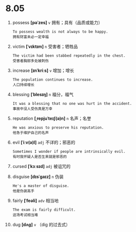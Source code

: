 # 8.05














1. possess **[pəˈzes]** `v` 拥有；具有（品质或能力）
    ```
    To possess wealth is not always to be happy.
    拥有财富未必一定幸福
    ```

2. victim **[ˈvɪktɪm]** `n` 受害者；牺牲品
    ```
    The victim had been stabbed repeatedly in the chest.
    受害者胸部多处被刺伤
    ```

3. increase **[ɪnˈkriːs]** `v` 增加；增长
    ```
    The population continues to increase.
    人口持续增长
    ```

4. blessing **[ˈblesɪŋ]** `n` 福分，福气
    ```
    It was a blessing that no one was hurt in the accident.
    事故中没人受伤真是万幸
    ```

5. reputation **[ˌrepjuˈteɪʃ(ə)n]** `n` 名声；名誉
    ```
    He was anxious to preserve his reputation.
    他急于维护自己的名声
    ```

6. evil **[ˈiːv(ə)l]** `adj` 不详的；邪恶的
    ```
    Sometimes I wonder if people are intrinsically evil.
    有时我怀疑人是否生来就是邪恶的
    ```

7. cursed **[ˈkɜːsɪd]** `adj` 被诅咒的

8. disguise **[dɪsˈɡaɪz]** `n` 伪装
    ```
    He's a master of disguise.
    他是伪装高手
    ```

9. fairly **[ˈfeəli]** `adv` 相当地
    ```
    The exam is fairly difficult.
    这场考试相当难
    ```

10. dug **[dʌɡ]** `v` （dig 的过去式）
